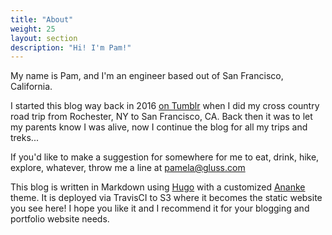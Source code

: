 ```yaml
---
title: "About"
weight: 25
layout: section
description: "Hi! I'm Pam!"
---
```

My name is Pam, and I'm an engineer based out of San Francisco, California.

I started this blog way back in 2016 [on Tumblr](https://wereonlyalittlelost.tumblr.com/) when I did my cross country road trip from Rochester, NY to San Francisco, CA. Back then it was to let my parents know I was alive, now I continue the blog for all my trips and treks...

If you'd like to make a suggestion for somewhere for me to eat, drink, hike, explore, whatever, throw me a line at pamela@gluss.com

This blog is written in Markdown using [Hugo](https://gohugo.io/getting-started/quick-start/) with a customized [Ananke](https://themes.gohugo.io/gohugo-theme-ananke/) theme. It is deployed via TravisCI to S3 where it becomes the static website you see here! I hope you like it and I recommend it for your blogging and portfolio website needs.